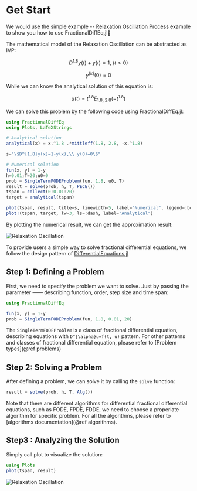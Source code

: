 # Get Start

We would use the simple example -- [Relaxation Oscillation Process](https://encyclopediaofmath.org/wiki/Relaxation_oscillation) example to show you how to use FractionalDiffEq.jl🙂

The mathematical model of the Relaxation Oscillation can be abstracted as IVP:

```math
D^{1.8}y(t)+y(t)=1,\ (t>0)
```

```math
y^{(k)}(0)=0
```

While we can know the analytical solution of this equation is:

```math
u(t)=t^{1.8}E_{1.8,\ 2.8}(-t^{1.8})
```

We can solve this problem by the following code using FractionalDiffEq.jl:

```julia
using FractionalDiffEq
using Plots, LaTeXStrings

# Analytical solution
analytical(x) = x.^1.8 .*mittleff(1.8, 2.8, -x.^1.8)

s="\$D^{1.8}y(x)=1-y(x),\\ y(0)=0\$"

# Numerical solution
fun(x, y) = 1-y
h=0.01;T=20;u0=0
prob = SingleTermFODEProblem(fun, 1.8, u0, T)
result = solve(prob, h, T, PECE())
tspan = collect(0:0.01:20)
target = analytical(tspan)

plot(tspan, result, title=s, linewidth=5, label="Numerical", legend=:bottomright)
plot!(tspan, target, lw=3, ls=:dash, label="Analytical")
```

By plotting the numerical result, we can get the approximation result:

![Relaxation Oscillation](./assets/example.png)

To provide users a simple way to solve fractional differential equations, we follow the design pattern of [DifferentialEquations.jl](https://github.com/SciML/DifferentialEquations.jl)

## Step 1: Defining a Problem

First, we need to specify the problem we want to solve. Just by passing the parameter —— describing function, order, step size and time span:

```julia
using FractionalDiffEq

fun(x, y) = 1-y
prob = SingleTermFODEProblem(fun, 1.8, 0.01, 20)
```

The ```SingleTermFODEProblem``` is a class of fractional differential equation, describing equations with ``D^{\alpha}u=f(t, u)`` pattern. For other patterns and classes of fractional differential equation, please refer to [Problem types](@ref problems)

## Step 2: Solving a Problem

After defining a problem, we can solve it by calling the ```solve``` function:

```julia
result = solve(prob, h, T, Alg())
```

Note that there are different algorithms for differential fractional differential equations, such as FODE, FPDE, FDDE, we need to choose a properiate algorithm for specific problem. For all the algorithms, please refer to [algorithms documentation](@ref algorithms).

## Step3 : Analyzing the Solution

Simply call plot to visualize the solution:

```julia
using Plots
plot(tspan, result)
```

![Relaxation Oscillation](./assets/example.png)